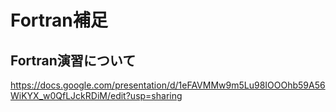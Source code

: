 # Fortran補足
## Fortran演習について
https://docs.google.com/presentation/d/1eFAVMMw9m5Lu98IOOOhb59A56WiKYX_w0QfLJckRDiM/edit?usp=sharing
